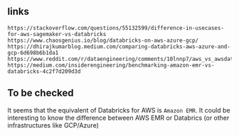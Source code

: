 ## links

```
https://stackoverflow.com/questions/55132599/difference-in-usecases-for-aws-sagemaker-vs-databricks
https://www.chaosgenius.io/blog/databricks-on-aws-azure-gcp/
https://dhirajkumarblog.medium.com/comparing-databricks-aws-azure-and-gcp-6d698b6b1da1
https://www.reddit.com/r/dataengineering/comments/10lnnp7/aws_vs_awsdatabricks/
https://medium.com/insiderengineering/benchmarking-amazon-emr-vs-databricks-4c2f7d209d3d
```

## To be checked

It seems that the equivalent of Databricks for AWS is `Amazon EMR`.
It could be interesting to know the difference between AWS EMR or Databrics (or other infrastructures like GCP/Azure) 

